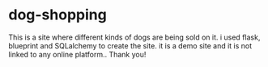 # dog-shopping

This is a site where different kinds of dogs are being sold on it. i used flask, blueprint and SQLalchemy to create the site. it is a demo site and it is not linked to any online platform.. Thank you!
